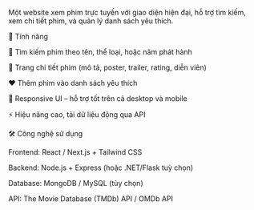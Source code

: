 Một website xem phim trực tuyến với giao diện hiện đại, hỗ trợ tìm kiếm, xem chi tiết phim, và quản lý danh sách yêu thích.

🚀 Tính năng

🔎 Tìm kiếm phim theo tên, thể loại, hoặc năm phát hành

📄 Trang chi tiết phim (mô tả, poster, trailer, rating, diễn viên)

❤️ Thêm phim vào danh sách yêu thích

📱 Responsive UI – hỗ trợ tốt trên cả desktop và mobile

⚡ Hiệu năng cao, tải dữ liệu động qua API

🛠️ Công nghệ sử dụng

Frontend: React / Next.js + Tailwind CSS

Backend: Node.js + Express (hoặc .NET/Flask tuỳ chọn)

Database: MongoDB / MySQL (tùy chọn)

API: The Movie Database (TMDb) API / OMDb API
